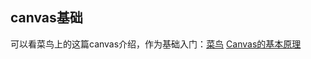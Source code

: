 ## canvas基础
可以看菜鸟上的这篇canvas介绍，作为基础入门：[菜鸟](https://www.runoob.com/w3cnote/html5-canvas-intro.html)
[Canvas的基本原理](https://segmentfault.com/a/1190000004469449)

